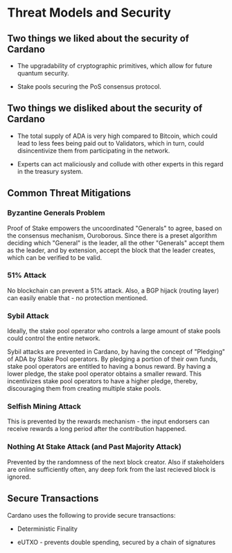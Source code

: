 # Threat Models and Security

## Two things we liked about the security of Cardano

- The upgradability of cryptographic primitives, which allow for future quantum security. 

- Stake pools securing the PoS consensus protocol.

## Two things we disliked about the security of Cardano

- The total supply of ADA is very high compared to Bitcoin, which could lead to less fees being paid out to Validators, which in turn, could disincentivize them from participating in the network.

- Experts can act maliciously and collude with other experts in this regard in the treasury system.

## Common Threat Mitigations 

### Byzantine Generals Problem

Proof of Stake empowers the uncoordinated "Generals" to agree, based on the consensus mechanism, Ouroborous. Since there is a preset algorithm deciding which "General" is the leader, all the other "Generals" accept them as the leader, and by extension, accept the block that the leader creates, which can be verified to be valid.

### 51% Attack

No blockchain can prevent a 51% attack. Also, a BGP hijack (routing layer) can easily enable that - no protection mentioned.

### Sybil Attack

Ideally, the stake pool operator who controls a large amount of stake pools could control the entire network.

Sybil attacks are prevented in Cardano, by having the concept of "Pledging" of ADA by Stake Pool operators. By pledging a portion of their own funds, stake pool operators are entitled to having a bonus reward. By having a lower pledge, the stake pool operator obtains a smaller reward. This incentivizes stake pool operators to have a higher pledge, thereby, discouraging them from creating multiple stake pools.

### Selfish Mining Attack
This is prevented by the rewards mechanism - the input endorsers can receive rewards a long period after the contribution happened.

### Nothing At Stake Attack (and Past Majority Attack)
Prevented by the randomness of the next block creator. Also if stakeholders are online sufficiently often, any deep fork from the last recieved block is ignored.

## Secure Transactions 
Cardano uses the following to provide secure transactions:

- Deterministic Finality

- eUTXO - prevents double spending, secured by a chain of signatures


